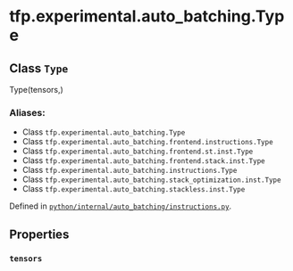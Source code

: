 <div itemscope itemtype="http://developers.google.com/ReferenceObject">
<meta itemprop="name" content="tfp.experimental.auto_batching.Type" />
<meta itemprop="path" content="Stable" />
<meta itemprop="property" content="tensors"/>
</div>

# tfp.experimental.auto_batching.Type

## Class `Type`

Type(tensors,)



### Aliases:

* Class `tfp.experimental.auto_batching.Type`
* Class `tfp.experimental.auto_batching.frontend.instructions.Type`
* Class `tfp.experimental.auto_batching.frontend.st.inst.Type`
* Class `tfp.experimental.auto_batching.frontend.stack.inst.Type`
* Class `tfp.experimental.auto_batching.instructions.Type`
* Class `tfp.experimental.auto_batching.stack_optimization.inst.Type`
* Class `tfp.experimental.auto_batching.stackless.inst.Type`



Defined in [`python/internal/auto_batching/instructions.py`](https://github.com/tensorflow/probability/tree/master/tensorflow_probability/python/internal/auto_batching/instructions.py).

<!-- Placeholder for "Used in" -->


## Properties

<h3 id="tensors"><code>tensors</code></h3>






